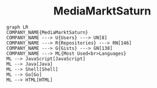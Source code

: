 <h1 align="center">MediaMarktSaturn</h1>

```mermaid
graph LR
COMPANY_NAME{MediaMarktSaturn}
COMPANY_NAME ---> U{Users} ---> UN[8]
COMPANY_NAME ---> R{Repositories} ---> RN[146]
COMPANY_NAME ---> G{Gists} ---> GN[138]
COMPANY_NAME ---> ML{Most Used<br>Languages}
ML --> JavaScript[JavaScript]
ML --> Java[Java]
ML --> Shell[Shell]
ML --> Go[Go]
ML --> HTML[HTML]
```
